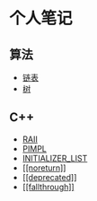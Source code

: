 # 个人笔记
## 算法
* [链表](./leetcode/list.md)
* [树](./leetcode/tree.md)

## C++
* [RAII](./c++/RAII.md)
* [PIMPL](./c++/impl.md)
* [INITIALIZER_LIST](./c++/initializer_list.md)
* [[[noreturn]]](./c++/noreturn.md)
* [[[deprecated]]](./c++/deprecated.md)
* [[[fallthrough]]](./c++/fallthrough.md)
